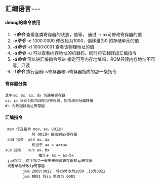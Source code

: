 ## 汇编语言---


#### debug的命令使用
1. ***-r命令***
    查看各类寄存器的状态，值等，
    通过 -r ax可修改寄存器的值
2. ***-e命令***
    -e 1000:0000 修改段为1000，偏移量为0 的存储单元的值
3. ***-d命令***
    -d 1000:0001 查看该物理地址的值
4. ***-u命令***
    -u 可以查看内存地址的机器码，同时将它翻译成汇编指令
5. ***-a命令***
    可以讲汇编指令写进 指定可写内存地址吗，ROM只读内存地址不可写，只读
6. ***-t命令***
    执行当前cs寄存器和ip寄存器指向的那一条指令
    
    
#### 寄存器分类
    其中ax，bx，cx，dx 为通用寄存器
    cs，ip 分别为指令段地址寄存器，指令段地址偏移量
    ds 为数据段地址寄存器


#### 汇编指令
     mov 传送指令 mov，ax，0012H
                将 0012H 值给到ax寄存器
     add 指令  add ax，ax
                相当于 ax = ax+ax
    sub 指令   sub ax，bx
                   相当于 ax = ax-bx
     jum指令  这个指令一般用来修改寄存器和ip寄存器
     或者单独修改ip寄存器
            jum 2000:0022  将cs修改为2000 ,ip为0022
            jum 0001 将ip 修改为 0001